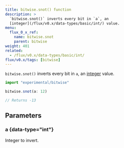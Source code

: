```yaml
---
title: bitwise.snot() function
description: >
  `bitwise.snot()` inverts every bit in `a`, an
  [integer](/flux/v0.x/data-types/basic/int/) value.
menu:
  flux_0_x_ref:
    name: bitwise.snot
    parent: bitwise
weight: 401
related:
  - /flux/v0.x/data-types/basic/int/
flux/v0.x/tags: [bitwise]
---
```


`bitwise.snot()` inverts every bit in `a`, an
[integer](/flux/v0.x/data-types/basic/int/) value.

```js
import "experimental/bitwise"

bitwise.snot(a: 12)

// Returns -13
```

## Parameters

### a {data-type="int"}
Integer to invert.